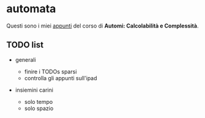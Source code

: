 # automata

Questi sono i miei [appunti](<https://raw.githubusercontent.com/ph-notes/automata/main/src/Automi: Calcolabilità e Complessità.pdf>) del corso di **Automi: Calcolabilità e Complessità**.

## TODO list

- generali
    - finire i TODOs sparsi
    - controlla gli appunti sull'ipad

- insiemini carini
    - solo tempo
    - solo spazio

